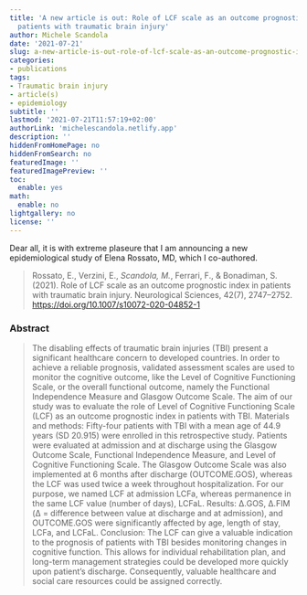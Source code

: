 ```yaml
---
title: 'A new article is out: Role of LCF scale as an outcome prognostic index in
  patients with traumatic brain injury'
author: Michele Scandola
date: '2021-07-21'
slug: a-new-article-is-out-role-of-lcf-scale-as-an-outcome-prognostic-index-in-patients-with-traumatic-brain-injury
categories:
- publications
tags:
- Traumatic brain injury
- article(s)
- epidemiology
subtitle: ''
lastmod: '2021-07-21T11:57:19+02:00'
authorLink: 'michelescandola.netlify.app'
description: ''
hiddenFromHomePage: no
hiddenFromSearch: no
featuredImage: ''
featuredImagePreview: ''
toc:
  enable: yes
math:
  enable: no
lightgallery: no
license: ''
---
```


Dear all, it is with extreme plaseure that I am announcing a new
epidemiological study of Elena Rossato, MD, which I co-authored.

> Rossato, E., Verzini, E., *Scandola, M.*, Ferrari, F., & Bonadiman, S. (2021). Role of LCF scale as an outcome prognostic index in patients with traumatic brain injury. Neurological Sciences, 42(7), 2747–2752. https://doi.org/10.1007/s10072-020-04852-1

<!--more-->

### Abstract

> The disabling effects of traumatic brain injuries (TBI) present a significant healthcare concern to developed countries. In order to achieve a reliable prognosis, validated assessment scales are used to monitor the cognitive outcome, like the Level of Cognitive Functioning Scale, or the overall functional outcome, namely the Functional Independence Measure and Glasgow Outcome Scale. The aim of our study was to evaluate the role of Level of Cognitive Functioning Scale (LCF) as an outcome prognostic index in patients with TBI. Materials and methods: Fifty-four patients with TBI with a mean age of 44.9 years (SD 20.915) were enrolled in this retrospective study. Patients were evaluated at admission and at discharge using the Glasgow Outcome Scale, Functional Independence Measure, and Level of Cognitive Functioning Scale. The Glasgow Outcome Scale was also implemented at 6 months after discharge (OUTCOME.GOS), whereas the LCF was used twice a week throughout hospitalization. For our purpose, we named LCF at admission LCFa, whereas permanence in the same LCF value (number of days), LCFaL. Results: Δ.GOS, Δ.FIM (Δ = difference between value at discharge and at admission), and OUTCOME.GOS were significantly affected by age, length of stay, LCFa, and LCFaL. Conclusion: The LCF can give a valuable indication to the prognosis of patients with TBI besides monitoring changes in cognitive function. This allows for individual rehabilitation plan, and long-term management strategies could be developed more quickly upon patient’s discharge. Consequently, valuable healthcare and social care resources could be assigned correctly.